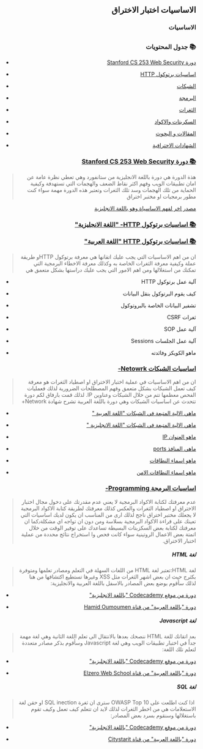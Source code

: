 <h2 dir='rtl' align='right'>الاساسيات اختبار الاختراق  </h2>

<h3 dir='rtl' align='right'>الاساسيات</h3>

## <h3 dir='rtl' align='right'>📚 جدول المحتويات  </h3>

  - [<p dir='rtl' align='right'> دورة Stanford CS 253 Web Security </p>](#Stanford-CS-253-Web-Security)
  - [<p dir='rtl' align='right'> اساسيات برتوكول HTTP</p>](#HTTP-)
  - [<p dir='rtl' align='right'> الشبكات </p>](#Network-)
  - [<p dir='rtl' align='right'> البرمجة</p>](#Programming-)
  - [<p dir='rtl' align='right'> الثغرات</p>](/assets/basics.md)
  - [<p dir='rtl' align='right'> السكربتات والاكواد</p>](/assets/basics.md)
  - [<p dir='rtl' align='right'> المقالات و البحوث</p>](/assets/basics.md)
  - [<p dir='rtl' align='right'> الشهادات الاحترافية</p>](/assets/basics.md)
  
  ### [<p dir='rtl' align='right'> 📚 دورة Stanford CS 253 Web Security</p>](https://web.stanford.edu/class/cs253)
>  <p dir='rtl' align='right'> هذة الدورة هي دورة باللغة الانجليزية من ستانفورد وهي تعطي نظرة عامة عن امان تطبيقات الويب وفهم اكثر نقاط الضعف والهجمات التي تستهدفة وكيفية الحماية من تلك الهجمات وسد تلك الثغرات وتعتبر هذه الدورة مهمة سواء كنت مطور برمجيات او مختبر اختراق 
</p>

[<p dir='rtl' align='right'> مصدر اخر لفهم الاساسياة وهو باللغة الانجليزية </p>](https://www.w3schools.com/whatis/whatis_http.asp)

  ### [<p dir='rtl' align='right'> 📚 اساسيات برتوكول HTTP- "اللغة الانجليزية" </p>](https://www.hacker101.com/sessions/web_in_depth) [<p dir='rtl' align='right'> 📚 اساسيات برتوكول HTTP "اللغة العربية" </p>](https://youtu.be/7sQ4KtzsnLk)
>  <p dir='rtl' align='right'> ان من اهم الاساسيات التي يجب عليك اتقانها هي معرفة برتوكول HTTPو طريقة عملة وكيفية معرفة الثغرات الخاصة به وكذلك معرفة الاخطاء البرمجية   التي تمكنك من استغلالها ومن اهم الامور التي يجب عليك دراستها بشكل متعمق هي

* <p dir='rtl' align='right'>آلية عمل برتوكول HTTP </p>
* <p dir='rtl' align='right'>كيف يقوم البرتوكول بنقل البيانات </p>
* <p dir='rtl' align='right'>تشفير البيانات الخاصة بالبروتوكول </p>
* <p dir='rtl' align='right'>ثغرات CSRF </p>
* <p dir='rtl' align='right'> آلية عمل SOP </p>
* <p dir='rtl' align='right'> آلية عمل الجلسات Sessions </p>
* <p dir='rtl' align='right'> ماهو الكويكز وفائدته </p>
</p>

  ### [<p dir='rtl' align='right'> اساسيات الشبكات Netowrk- </p>](https://youtu.be/JFmQ74z1UyA)
>  <p dir='rtl' align='right'> ان من اهم الاساسيات في عملية اختبار الاختراق او اصطياد الثغرات هو معرفة كيف تعمل الشبكات بشكل متعمق وفهم المصطلحات الضرورية لذلك فعمليات الفحص معظمها تتم من خلال الشبكات وعناوين IP. لذلك قمت بارفاق لكم دورة تتحدث عن اساسيات الشبكات وهي دورة باللغة العربية تشرح شهادة Network+ 

- [<p dir='rtl' align='right'>ماهي الالية المتبعة في الشبكات "اللغة العربية " </p>](https://www.nic.sa/ar/view/doc157)
- [<p dir='rtl' align='right'>ماهي الالية المتبعة في الشبكات "اللغة الانجليزية " </p>](https://www.youtube.com/playlist?list=PLDQaRcbiSnqF5U8ffMgZzS7fq1rHUI3Q8)
- [<p dir='rtl' align='right'>  ماهو العنوان IP</p>](https://ar.wikipedia.org/wiki/بروتوكول_الإنترنت_(الإصدار_الرابع))
- [<p dir='rtl' align='right'>  ماهي المنافذ ports</p>](https://ar.wikipedia.org/wiki/منفذ_(شبكات))
- [<p dir='rtl' align='right'>   ماهو اسماء النطاقات </p>](https://www.nic.sa/view/faq06)
- [<p dir='rtl' align='right'>   ماهو اسماء النطاقات الامن </p>](https://nic.sa/ar/view/dnssec)

  ### [<p dir='rtl' align='right'> اساسيات البرمجة Programming- </p>](https://ar.wikipedia.org/wiki/برمجة)
>  <p dir='rtl' align='right'> عدم معرفتك لكتابة الاكواد البرمجية لا يعني عدم مقدرتك على دخول مجال اختبار الاختراق او اصطياد الثغرات والعكس كذلك معرفتك لطريقة كتابة الاكواد البرمجية لا يجعلك مختبر اختراق ناجح لذلك ارى من المناسب ان يكون لديك اساسيات التي تعينك على قراءة الاكواد البرمجية بسلاسة ومن دون ان تواجه اي مشكلة٫كما ان معرفتك لكتابة بعض السكزبتات البسيطة تساعدك على توفير الوقت من خلال اتمتة بعض الاعمال الروتينية سواء كانت فحص وا استخراج نتائج محددة من عملية اختبار الاختراق.

<h5 dir='rtl' align='right'>لغة HTML </h5>

>  <p dir='rtl' align='right'> لغة HTML:تعتبر لغة HTML من اللغات السهلة في التعلم ومصادر تعلمها ومتوفرة بكثرج حيث ان بعض اشهر الثغرات مثل XSS وغيرها تستطيع اكتشافها من هنا لذلك سأقوم بوضع بعض المصادر بالاسفل باللغة العربية والانجليزية:
  
- [<p dir='rtl' align='right'>   دورة من موقع Codecademy "باللغة الانجليزية" </p>](https://www.codecademy.com/learn/learn-html)
- [<p dir='rtl' align='right'>   دورة "باللغة العربية" من قناة Hamid Oumoumen </p>](https://youtu.be/8p2_FqT7LxE)

<h5 dir='rtl' align='right'>لغة Javascript  </h5>

>  <p dir='rtl' align='right'>بعد اتقانك للغة HTML ننصحك بعدها بالانتقال الى تعلم اللغة الثانية وهي لغة مهمة جداً في اختبار تطبيقات الويب وهي لغة Javascript وسأقوم بذكر مصادر متعددة لتعلم تلك اللغة: 
  
- [<p dir='rtl' align='right'>   دورة من موقع Codecademy "باللغة الانجليزية" </p>](https://www.codecademy.com/learn/introduction-to-javascript )
- [<p dir='rtl' align='right'>   دورة "باللغة العربية" من قناة Elzero Web School </p>](https://youtu.be/eKuNnpWhm7c)
</p>

<h5 dir='rtl' align='right'>لغة SQL  </h5>

>  <p dir='rtl' align='right'> اذا كنت اطلعت على OWASP Top 10  سترى ان ثغرة SQL inection  او حقن لغة الاستعلامات هي من اخطر الثغرات لذلك لايد ان تتعلم كيف تعمل وكيف تقوم باستغلالها وسنقوم بسرد بعض المصادر: 
  
- [<p dir='rtl' align='right'>   دورة من موقع Codecademy "باللغة الانجليزية" </p>](https://www.codecademy.com/learn/learn-sql )
- [<p dir='rtl' align='right'>   دورة "باللغة العربية" من قناة Citystarit </p>](https://youtu.be/DRAYLqsu4jo)
</p>
